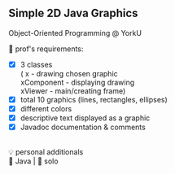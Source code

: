 ## Simple 2D Java Graphics
Object-Oriented Programming @ YorkU <br>

📑 prof's requirements:
- [x] 3 classes<br>( x - drawing chosen graphic<br>xComponent - displaying drawing<br>xViewer - main/creating frame)
- [x] total 10 graphics (lines, rectangles, ellipses)
- [x] different colors
- [x] descriptive text displayed as a graphic
- [x] Javadoc documentation & comments
<br>
💡 personal additionals

<br>
🧰 Java | 🤝 solo

